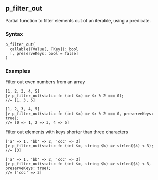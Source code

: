 [//]: # (This file is autogenerated)

## p_filter_out

Partial function to filter elements out of an iterable, using a predicate.

### Syntax
```
p_filter_out(
  callable(TValue[, TKey]): bool
  [, preserveKeys: bool = false]
)
```

### Examples
Filter out even numbers from an array
```
[1, 2, 3, 4, 5]
|> p_filter_out(static fn (int $x) => $x % 2 === 0);
//= [1, 3, 5]
```
```
[1, 2, 3, 4, 5]
|> p_filter_out(static fn (int $x) => $x % 2 === 0, preserveKeys: true);
//= [0 => 1, 2 => 3, 4 => 5]
```
Filter out elements with keys shorter than three characters
```
['a' => 1, 'bb' => 2, 'ccc' => 3]
|> p_filter_out(static fn (int $x, string $k) => strlen($k) < 3);
//= [3]
```
```
['a' => 1, 'bb' => 2, 'ccc' => 3]
|> p_filter_out(static fn (int $x, string $k) => strlen($k) < 3, preserveKeys: true);
//= ['ccc' => 3]
```
